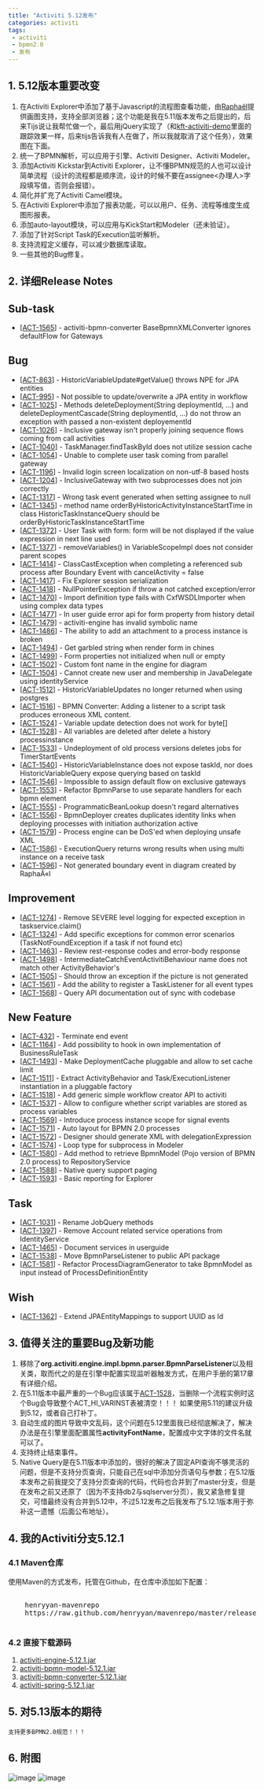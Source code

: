 ```yaml
---
title: "Activiti 5.12发布"
categories: activiti
tags:
 - activiti
 - bpmn2.0
 - 发布
---
```


## 1. 5.12版本重要改变

1. 在Activiti Explorer中添加了基于Javascript的流程图查看功能，由[Raphaël](http://raphaeljs.com/)提供画图支持，支持全部浏览器；这个功能是我在5.11版本发布之后提出的，后来Tijs说让我帮忙做一个，最后用jQuery实现了（和[kft-activiti-demo](/activiti/2012/05/26/kft-activiti-demo.html)里面的跟踪效果一样，后来tijs告诉我有人在做了，所以我就取消了这个任务），效果图在下面。
2. 统一了BPMN解析，可以应用于引擎、Activiti Designer、Activiti Modeler。
3. 添加Activiti Kickstar到Activiti Explorer，让不懂BPMN规范的人也可以设计简单流程（设计的流程都是顺序流，设计的时候不要在assignee<办理人>字段填写值，否则会报错）。
4. 简化并扩充了Activiti Camel模块。
5. 在Activiti Explorer中添加了报表功能，可以以用户、任务、流程等维度生成图形报表。
6. 添加auto-layout模块，可以应用与KickStart和Modeler（还未验证）。
7. 添加了针对Script Task的Execution监听解析。
8. 支持流程定义缓存，可以减少数据库读取。
9. 一些其他的Bug修复。

## 2. 详细Release Notes

<h2>        Sub-task
</h2>
<ul>
<li>[<a href='https://jira.codehaus.org/browse/ACT-1565'>ACT-1565</a>] -         activiti-bpmn-converter BaseBpmnXMLConverter ignores defaultFlow for Gateways
</li>
</ul>
        
<h2>        Bug
</h2>
<ul>
<li>[<a href='https://jira.codehaus.org/browse/ACT-863'>ACT-863</a>] -         HistoricVariableUpdate#getValue() throws NPE for JPA entities
</li>
<li>[<a href='https://jira.codehaus.org/browse/ACT-995'>ACT-995</a>] -         Not possible to update/overwrite a JPA entity in workflow
</li>
<li>[<a href='https://jira.codehaus.org/browse/ACT-1025'>ACT-1025</a>] -         Methods deleteDeployment(String deploymentId, ...) and deleteDeploymentCascade(String deploymentId, ...) do not throw an exception with passed a non-existent deployementId
</li>
<li>[<a href='https://jira.codehaus.org/browse/ACT-1026'>ACT-1026</a>] -         Inclusive gateway isn&#39;t properly joining sequence flows coming from call activities
</li>
<li>[<a href='https://jira.codehaus.org/browse/ACT-1040'>ACT-1040</a>] -         TaskManager.findTaskById does not utilize session cache
</li>
<li>[<a href='https://jira.codehaus.org/browse/ACT-1054'>ACT-1054</a>] -         Unable to complete user task coming from parallel gateway
</li>
<li>[<a href='https://jira.codehaus.org/browse/ACT-1196'>ACT-1196</a>] -         Invalid login screen localization on non-utf-8 based hosts
</li>
<li>[<a href='https://jira.codehaus.org/browse/ACT-1204'>ACT-1204</a>] -         InclusiveGateway with two subprocesses does not join correctly
</li>
<li>[<a href='https://jira.codehaus.org/browse/ACT-1317'>ACT-1317</a>] -         Wrong task event generated when setting assignee to null
</li>
<li>[<a href='https://jira.codehaus.org/browse/ACT-1345'>ACT-1345</a>] -         method name orderByHistoricActivityInstanceStartTime in class HistoricTaskInstanceQuery should be orderByHistoricTaskInstanceStartTime
</li>
<li>[<a href='https://jira.codehaus.org/browse/ACT-1372'>ACT-1372</a>] -         User Task with form: form will be not displayed if the value expression in next line used
</li>
<li>[<a href='https://jira.codehaus.org/browse/ACT-1377'>ACT-1377</a>] -         removeVariables() in VariableScopeImpl does not consider parent scopes
</li>
<li>[<a href='https://jira.codehaus.org/browse/ACT-1414'>ACT-1414</a>] -         ClassCastException when completing a referenced sub process after Boundary Event with cancelActivity = false
</li>
<li>[<a href='https://jira.codehaus.org/browse/ACT-1417'>ACT-1417</a>] -         Fix Explorer session serialization
</li>
<li>[<a href='https://jira.codehaus.org/browse/ACT-1418'>ACT-1418</a>] -         NullPointerException if throw a not catched exception/error
</li>
<li>[<a href='https://jira.codehaus.org/browse/ACT-1470'>ACT-1470</a>] -         Import definition type fails with CxfWSDLImporter when using complex data types
</li>
<li>[<a href='https://jira.codehaus.org/browse/ACT-1477'>ACT-1477</a>] -         In user guide error api for form property from history detail
</li>
<li>[<a href='https://jira.codehaus.org/browse/ACT-1479'>ACT-1479</a>] -         activiti-engine has invalid symbolic name
</li>
<li>[<a href='https://jira.codehaus.org/browse/ACT-1486'>ACT-1486</a>] -         The ability to add an attachment to a process instance is broken
</li>
<li>[<a href='https://jira.codehaus.org/browse/ACT-1494'>ACT-1494</a>] -         Get garbled string when render form in chines
</li>
<li>[<a href='https://jira.codehaus.org/browse/ACT-1499'>ACT-1499</a>] -         Form properties not initialized when null or empty
</li>
<li>[<a href='https://jira.codehaus.org/browse/ACT-1502'>ACT-1502</a>] -         Custom font name in the engine for diagram
</li>
<li>[<a href='https://jira.codehaus.org/browse/ACT-1504'>ACT-1504</a>] -         Cannot create new user and membership in JavaDelegate using identityService
</li>
<li>[<a href='https://jira.codehaus.org/browse/ACT-1512'>ACT-1512</a>] -         HistoricVariableUpdates no longer returned when using postgres
</li>
<li>[<a href='https://jira.codehaus.org/browse/ACT-1516'>ACT-1516</a>] -         BPMN Converter: Adding a listener to a script task produces erroneous XML content.
</li>
<li>[<a href='https://jira.codehaus.org/browse/ACT-1524'>ACT-1524</a>] -         Variable update detection does not work for byte[]
</li>
<li>[<a href='https://jira.codehaus.org/browse/ACT-1528'>ACT-1528</a>] -         All variables are deleted after delete a history processinstance
</li>
<li>[<a href='https://jira.codehaus.org/browse/ACT-1533'>ACT-1533</a>] -         Undeployment of old process versions deletes jobs for TimerStartEvents
</li>
<li>[<a href='https://jira.codehaus.org/browse/ACT-1540'>ACT-1540</a>] -         HistoricVariableInstance does not expose taskId, nor does HistoricVariableQuery expose querying based on taskId
</li>
<li>[<a href='https://jira.codehaus.org/browse/ACT-1546'>ACT-1546</a>] -         Impossible to assign default flow on exclusive gateways
</li>
<li>[<a href='https://jira.codehaus.org/browse/ACT-1553'>ACT-1553</a>] -         Refactor BpmnParse to use separate handlers for each bpmn element
</li>
<li>[<a href='https://jira.codehaus.org/browse/ACT-1555'>ACT-1555</a>] -         ProgrammaticBeanLookup doesn&#39;t regard alternatives
</li>
<li>[<a href='https://jira.codehaus.org/browse/ACT-1556'>ACT-1556</a>] -         BpmnDeployer creates duplicates identity links when deploying processes with initiation authorization active
</li>
<li>[<a href='https://jira.codehaus.org/browse/ACT-1579'>ACT-1579</a>] -         Process engine can be DoS&#39;ed when deploying unsafe XML
</li>
<li>[<a href='https://jira.codehaus.org/browse/ACT-1586'>ACT-1586</a>] -         ExecutionQuery returns wrong results when using multi instance on a receive task
</li>
<li>[<a href='https://jira.codehaus.org/browse/ACT-1596'>ACT-1596</a>] -         Not generated boundary event in diagram created by RaphaÃ«l
</li>
</ul>
            
<h2>        Improvement
</h2>
<ul>
<li>[<a href='https://jira.codehaus.org/browse/ACT-1274'>ACT-1274</a>] -         Remove SEVERE level logging for expected exception in taskservice.claim()
</li>
<li>[<a href='https://jira.codehaus.org/browse/ACT-1324'>ACT-1324</a>] -         Add specific exceptions for common error scenarios (TaskNotFoundException if a task if not found etc)
</li>
<li>[<a href='https://jira.codehaus.org/browse/ACT-1463'>ACT-1463</a>] -         Review rest-response codes and error-body response
</li>
<li>[<a href='https://jira.codehaus.org/browse/ACT-1498'>ACT-1498</a>] -         IntermediateCatchEventActivitiBehaviour name does not match other ActivityBehavior&#39;s
</li>
<li>[<a href='https://jira.codehaus.org/browse/ACT-1505'>ACT-1505</a>] -         Should throw an exception if the picture is not generated
</li>
<li>[<a href='https://jira.codehaus.org/browse/ACT-1561'>ACT-1561</a>] -         Add the ability to register a TaskListener for all event types
</li>
<li>[<a href='https://jira.codehaus.org/browse/ACT-1568'>ACT-1568</a>] -         Query API documentation out of sync with codebase
</li>
</ul>
    
<h2>        New Feature
</h2>
<ul>
<li>[<a href='https://jira.codehaus.org/browse/ACT-432'>ACT-432</a>] -         Terminate end event
</li>
<li>[<a href='https://jira.codehaus.org/browse/ACT-1164'>ACT-1164</a>] -         Add possibility to hook in own implementation of BusinessRuleTask
</li>
<li>[<a href='https://jira.codehaus.org/browse/ACT-1493'>ACT-1493</a>] -         Make DeploymentCache pluggable and allow to set cache limit
</li>
<li>[<a href='https://jira.codehaus.org/browse/ACT-1511'>ACT-1511</a>] -         Extract ActivityBehavior and Task/ExecutionListener instantiation in a pluggable factory
</li>
<li>[<a href='https://jira.codehaus.org/browse/ACT-1518'>ACT-1518</a>] -         Add generic simple workflow creator API to activiti
</li>
<li>[<a href='https://jira.codehaus.org/browse/ACT-1537'>ACT-1537</a>] -         Allow to configure whether script variables are stored as process variables
</li>
<li>[<a href='https://jira.codehaus.org/browse/ACT-1569'>ACT-1569</a>] -         Introduce process instance scope for signal events
</li>
<li>[<a href='https://jira.codehaus.org/browse/ACT-1571'>ACT-1571</a>] -         Auto layout for BPMN 2.0 processes
</li>
<li>[<a href='https://jira.codehaus.org/browse/ACT-1572'>ACT-1572</a>] -         Designer should generate XML with delegationExpression
</li>
<li>[<a href='https://jira.codehaus.org/browse/ACT-1574'>ACT-1574</a>] -         Loop type for subprocess in Modeler
</li>
<li>[<a href='https://jira.codehaus.org/browse/ACT-1580'>ACT-1580</a>] -         Add method to retrieve BpmnModel (Pojo version of BPMN 2.0 process) to RepositoryService
</li>
<li>[<a href='https://jira.codehaus.org/browse/ACT-1588'>ACT-1588</a>] -         Native query support paging
</li>
<li>[<a href='https://jira.codehaus.org/browse/ACT-1593'>ACT-1593</a>] -         Basic reporting for Explorer
</li>
</ul>
        
<h2>        Task
</h2>
<ul>
<li>[<a href='https://jira.codehaus.org/browse/ACT-1031'>ACT-1031</a>] -         Rename JobQuery methods
</li>
<li>[<a href='https://jira.codehaus.org/browse/ACT-1397'>ACT-1397</a>] -         Remove Account related service operations from IdentityService
</li>
<li>[<a href='https://jira.codehaus.org/browse/ACT-1465'>ACT-1465</a>] -         Document services in userguide
</li>
<li>[<a href='https://jira.codehaus.org/browse/ACT-1538'>ACT-1538</a>] -         Move BpmnParseListener to public API package
</li>
<li>[<a href='https://jira.codehaus.org/browse/ACT-1581'>ACT-1581</a>] -         Refactor ProcessDiagramGenerator to take BpmnModel as input instead of ProcessDefinitionEntity
</li>
</ul>
        
<h2>        Wish
</h2>
<ul>
<li>[<a href='https://jira.codehaus.org/browse/ACT-1362'>ACT-1362</a>] -         Extend JPAEntityMappings to support UUID as Id
</li>
</ul>


## 3. 值得关注的重要Bug及新功能

1. 移除了**org.activiti.engine.impl.bpmn.parser.BpmnParseListener**以及相关类，取而代之的是在引擎中配置实现监听器触发方式，在用户手册的第17章有详细介绍。
2. 在5.11版本中最严重的一个Bug应该属于[ACT-1528](https://jira.codehaus.org/browse/ACT-1528)，当删除一个流程实例时这个Bug会导致整个ACT_HI_VARINST表被清空！！！  如果使用5.11的建议升级到5.12，或者自己打补丁。
3. 自动生成的图片导致中文乱码，这个问题在5.12里面我已经彻底解决了，解决办法是在引擎里面配置属性**activityFontName**，配置成中文字体的文件名就可以了。
4. 支持终止结束事件。
5. Native Query是在5.11版本中添加的，很好的解决了固定API查询不够灵活的问题，但是不支持分页查询，只能自己在sql中添加分页语句与参数；在5.12版本发布之前我提交了支持分页查询的代码，代码也合并到了master分支，但是在发布之前又还原了（因为不支持db2与sqlserver分页），我又紧急修复提交，可惜最终没有合并到5.12中，不过5.12发布之后我发布了5.12.1版本用于弥补这一遗憾（后面公布地址）。

## 4. 我的Activiti分支5.12.1

### 4.1 Maven仓库
使用Maven的方式发布，托管在Github，在仓库中添加如下配置：

<pre class="brush:xml">
<repository>
	<id>henryyan-mavenrepo</id>
	<url>https://raw.github.com/henryyan/mavenrepo/master/releases</url>
</repository>
</pre>

### 4.2 直接下载源码

1. [activiti-engine-5.12.1.jar](https://raw.github.com/henryyan/mavenrepo/master/releases/org/activiti/activiti-engine/5.12.1/activiti-engine-5.12.1.jar)
2. [activiti-bpmn-model-5.12.1.jar](https://raw.github.com/henryyan/mavenrepo/master/releases/org/activiti/activiti-bpmn-model/5.12.1/activiti-bpmn-model-5.12.1.jar)
3. [activiti-bpmn-converter-5.12.1.jar](https://raw.github.com/henryyan/mavenrepo/master/releases/org/activiti/activiti-bpmn-converter/5.12.1/activiti-bpmn-converter-5.12.1.jar)
4. [activiti-spring-5.12.1.jar](https://raw.github.com/henryyan/mavenrepo/master/releases/org/activiti/activiti-spring/5.12.1/activiti-spring-5.12.1.jar)

## 5. 对5.13版本的期待

	支持更多BPMN2.0规范！！！

## 6. 附图
![image](/files/2013/03/activiti-explorer-diagram-viewer.png)
![image](/files/2013/03/activiti-explorer-report.png)


